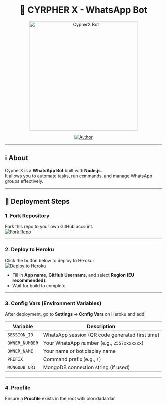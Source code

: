 <h1 align="center">🤖 CYRPHER X - WhatsApp Bot</h1>

<p align="center">
  <a href="https://github.com/twahamanet-cmyk/CypherX">
    <img alt="CypherX Bot" height="350" src="https://i.ibb.co/nqsRcKDB/Xploader4.jpg">
  </a>
</p>

<p align="center">
  <a href="https://github.com/Dark-Xploit"><img title="Author" src="https://img.shields.io/badge/CypherX-darkgreen?style=for-the-badge&logo=whatsapp"></a>
</p>

---

## ℹ️ About
CypherX is a **WhatsApp Bot** built with **Node.js**.  
It allows you to automate tasks, run commands, and manage WhatsApp groups effectively.

---

## 🚀 Deployment Steps

### 1. Fork Repository
Fork this repo to your own GitHub account.  
[![Fork Repo](https://img.shields.io/badge/Fork%20Repo-100000?style=for-the-badge&logo=github&logoColor=white&labelColor=darkblue&color=darkblue)](https://github.com/Dark-Xploit/CypherX/fork)

---

### 2. Deploy to Heroku
Click the button below to deploy to Heroku:  
[![Deploy to Heroku](https://www.herokucdn.com/deploy/button.svg)](https://heroku.com/deploy)

- Fill in **App name**, **GitHub Username**, and select **Region (EU recommended)**.  
- Wait for build to complete.  

---

### 3. Config Vars (Environment Variables)
After deployment, go to **Settings → Config Vars** on Heroku and add:

| Variable        | Description |
|-----------------|-------------|
| `SESSION_ID`    | WhatsApp session (QR code generated first time) |
| `OWNER_NUMBER`  | Your WhatsApp number (e.g., `2557xxxxxxx`) |
| `OWNER_NAME`    | Your name or bot display name |
| `PREFIX`        | Command prefix (e.g., `!`) |
| `MONGODB_URI`   | MongoDB connection string (if used) |

---

### 4. Procfile
Ensure a **Procfile** exists in the root with:olorrdadardar
